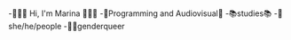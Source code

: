 -👩🏽‍💻 Hi, I'm Marina 👩🏽‍💻
-📱Programming and Audiovisual🎥
-📚studies📚
-🌈she/he/people
-🏳️‍🌈genderqueer


